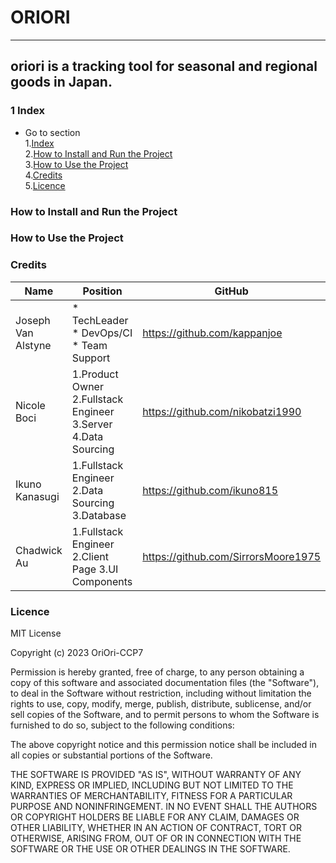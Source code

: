 # ORIORI
* * *
## oriori is a tracking tool for seasonal and regional goods in Japan.

### 1 Index ###
* Go to section  
1.[Index](#index)  
2.[How to Install and Run the Project](#How-to-Install-and-Run-the-Project)  
3.[How to Use the Project](#how-to-use-the-project)  
4.[Credits](#credits)  
5.[Licence](#licence)  

### How to Install and Run the Project ###

### How to Use the Project ###

### Credits ###  
| Name | Position | GitHub  |
| ---- | -------- | ------- |
| Joseph Van Alstyne | * TechLeader  * DevOps/CI  * Team Support | https://github.com/kappanjoe |
| Nicole Boci  | 1.Product Owner  2.Fullstack Engineer  3.Server  4.Data Sourcing | https://github.com/nikobatzi1990 |
| Ikuno Kanasugi  | 1.Fullstack Engineer  2.Data Sourcing  3.Database | https://github.com/ikuno815 |
| Chadwick Au | 1.Fullstack Engineer  2.Client Page  3.UI Components | https://github.com/SirrorsMoore1975 |

### Licence ###
MIT License

Copyright (c) 2023 OriOri-CCP7

Permission is hereby granted, free of charge, to any person obtaining a copy of this software and associated documentation files (the "Software"), to deal
in the Software without restriction, including without limitation the rights to use, copy, modify, merge, publish, distribute, sublicense, and/or sell
copies of the Software, and to permit persons to whom the Software is furnished to do so, subject to the following conditions:

The above copyright notice and this permission notice shall be included in all copies or substantial portions of the Software.

THE SOFTWARE IS PROVIDED "AS IS", WITHOUT WARRANTY OF ANY KIND, EXPRESS OR IMPLIED, INCLUDING BUT NOT LIMITED TO THE WARRANTIES OF MERCHANTABILITY, FITNESS FOR A PARTICULAR PURPOSE AND NONINFRINGEMENT. IN NO EVENT SHALL THE
AUTHORS OR COPYRIGHT HOLDERS BE LIABLE FOR ANY CLAIM, DAMAGES OR OTHER LIABILITY, WHETHER IN AN ACTION OF CONTRACT, TORT OR OTHERWISE, ARISING FROM, OUT OF OR IN CONNECTION WITH THE SOFTWARE OR THE USE OR OTHER DEALINGS IN THE SOFTWARE.

